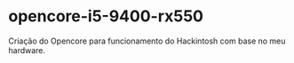 # opencore-i5-9400-rx550
Criação do Opencore para funcionamento do Hackintosh com base no meu hardware.
